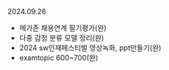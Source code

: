 2024.09.26

- 메가존 채용연계 필기평가(완)
- 다중 감정 분류 모델 정리(완)
- 2024 sw인재페스티벌 영상녹화, ppt만들기(완)
- examtopic 600~700(완)
